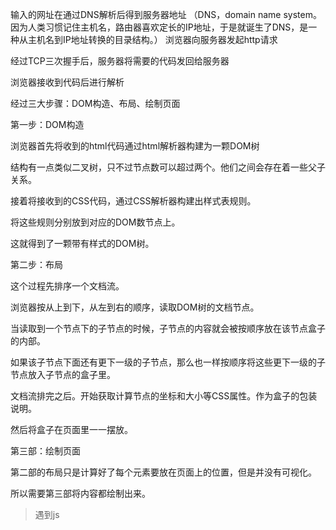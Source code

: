 输入的网址在通过DNS解析后得到服务器地址
（DNS，domain name system。因为人类习惯记住主机名，路由器喜欢定长的IP地址，于是就诞生了DNS，是一种从主机名到IP地址转换的目录结构。）
浏览器向服务器发起http请求

经过TCP三次握手后，服务器将需要的代码发回给服务器

浏览器接收到代码后进行解析

经过三大步骤：DOM构造、布局、绘制页面

第一步：DOM构造

浏览器首先将收到的html代码通过html解析器构建为一颗DOM树

结构有一点类似二叉树，只不过节点数可以超过两个。他们之间会存在着一些父子关系。

接着将接收到的CSS代码，通过CSS解析器构建出样式表规则。

将这些规则分别放到对应的DOM数节点上。

这就得到了一颗带有样式的DOM树。

第二步：布局

这个过程先排序一个文档流。

浏览器按从上到下，从左到右的顺序，读取DOM树的文档节点。

当读取到一个节点下的子节点的时候，子节点的内容就会被按顺序放在该节点盒子的内部。

如果该子节点下面还有更下一级的子节点，那么也一样按顺序将这些更下一级的子节点放入子节点的盒子里。

文档流排完之后。开始获取计算节点的坐标和大小等CSS属性。作为盒子的包装说明。

然后将盒子在页面里一一摆放。

第三部：绘制页面

第二部的布局只是计算好了每个元素要放在页面上的位置，但是并没有可视化。

所以需要第三部将内容都绘制出来。

> 遇到js

